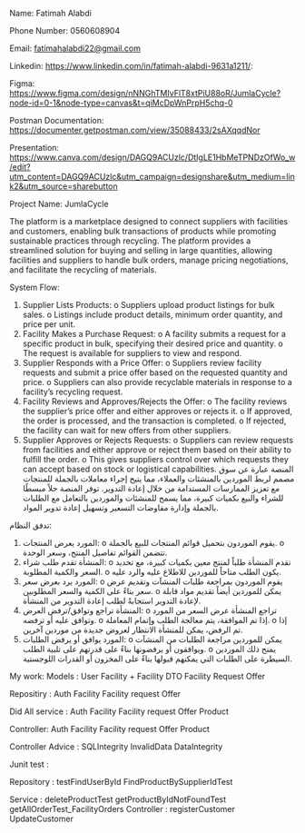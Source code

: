Name: Fatimah Alabdi

Phone Number: 0560608904

Email: fatimahalabdi22@gmail.com

Linkedin: https://www.linkedin.com/in/fatimah-alabdi-9631a1211/: 

Figma: https://www.figma.com/design/nNNGhTMIvFlT8xtPiU88oR/JumlaCycle?node-id=0-1&node-type=canvas&t=qiMcDpWnPrpH5chq-0

Postman Documentation: https://documenter.getpostman.com/view/35088433/2sAXqqdNor

Presentation: https://www.canva.com/design/DAGQ9ACUzlc/DtIgLE1HbMeTPNDzOfWo_w/edit?utm_content=DAGQ9ACUzlc&utm_campaign=designshare&utm_medium=link2&utm_source=sharebutton


Project Name: JumlaCycle

The platform is a marketplace designed to connect suppliers with facilities and customers, enabling bulk transactions of products while promoting sustainable practices through recycling. The platform provides a streamlined solution for buying and selling in large quantities, allowing facilities and suppliers to handle bulk orders, manage pricing negotiations, and facilitate the recycling of materials.

System Flow:
1.	Supplier Lists Products:
o	Suppliers upload product listings for bulk sales.
o	Listings include product details, minimum order quantity, and price per unit.
2.	Facility Makes a Purchase Request:
o	A facility submits a request for a specific product in bulk, specifying their desired price and quantity.
o	The request is available for suppliers to view and respond.
3.	Supplier Responds with a Price Offer:
o	Suppliers review facility requests and submit a price offer based on the requested quantity and price.
o	Suppliers can also provide recyclable materials in response to a facility’s recycling request.
4.	Facility Reviews and Approves/Rejects the Offer:
o	The facility reviews the supplier’s price offer and either approves or rejects it.
o	If approved, the order is processed, and the transaction is completed.
o	If rejected, the facility can wait for new offers from other suppliers.
5.	Supplier Approves or Rejects Requests:
o	Suppliers can review requests from facilities and either approve or reject them based on their ability to fulfill the order.
o	This gives suppliers control over which requests they can accept based on stock or logistical capabilities.
المنصة عبارة عن سوق مصمم لربط الموردين بالمنشئات والعملاء، مما يتيح إجراء معاملات بالجملة للمنتجات مع تعزيز الممارسات المستدامة من خلال إعادة التدوير. توفر المنصة حلاً مبسطًا للشراء والبيع بكميات كبيرة، مما يسمح للمنشئات والموردين بالتعامل مع الطلبات بالجملة وإدارة مفاوضات التسعير وتسهيل إعادة تدوير المواد.

تدفق النظام:
1.	المورد يعرض المنتجات:
o	يقوم الموردون بتحميل قوائم المنتجات للبيع بالجملة.
o	تتضمن القوائم تفاصيل المنتج، وسعر الوحدة.
2.	المنشأة تقدم طلب شراء:
o	تقدم المنشأة طلباً لمنتج معين بكميات كبيرة، مع تحديد السعر والكمية المطلوبة.
o	يكون الطلب متاحاً للموردين للاطلاع عليه والرد عليه.
3.	المورد يرد بعرض سعر:
o	يقوم الموردون بمراجعة طلبات المنشآت وتقديم عرض سعر بناءً على الكمية والسعر المطلوبين.
o	يمكن للموردين أيضاً تقديم مواد قابلة لإعادة التدوير استجابةً لطلب إعادة التدوير من المنشأة.
4.	المنشأة تراجع وتوافق/ترفض العرض:
o	تراجع المنشأة عرض السعر من المورد وتوافق عليه أو ترفضه.
o	إذا تم الموافقة، يتم معالجة الطلب وإتمام المعاملة.
o	إذا تم الرفض، يمكن للمنشأة الانتظار لعروض جديدة من موردين آخرين.
5.	المورد يوافق أو يرفض الطلبات:
o	يمكن للموردين مراجعة الطلبات من المنشآت ويوافقون أو يرفضونها بناءً على قدرتهم على تلبية الطلب.
o	يمنح ذلك الموردين السيطرة على الطلبات التي يمكنهم قبولها بناءً على المخزون أو القدرات اللوجستية.

My work:
Models :
User
Facility + Facility DTO
Facility Request 
Offer 

Repositiry :
Auth 
Facility 
Facility request 
Offer 

Did All service :
Auth 
Facility 
Facility request 
Offer 
Product 

Controller:
Auth 
Facility 
Facility request 
Offer 
Product 

Controller Advice :
	SQLIntegrity
InvalidData
DataIntegrity 

Junit test :
	
Repository : 
testFindUserById
FindProductBySupplierIdTest 

Service :
deleteProductTest
getProductByIdNotFoundTest
getAllOrderTest_FacilityOrders
Controller : 
registerCustomer
UpdateCustomer









